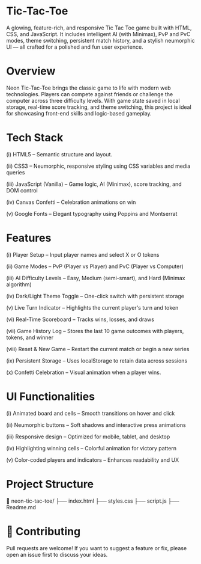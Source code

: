 #  Tic-Tac-Toe

 A glowing, feature-rich, and responsive Tic Tac Toe game built with HTML, CSS, and JavaScript.
  It includes intelligent AI (with Minimax), PvP and PvC modes, theme switching, persistent match history, and a stylish neumorphic UI — all crafted for a polished and fun user experience.


#  Overview

  Neon Tic-Tac-Toe brings the classic game to life with modern web technologies. Players can compete against friends or challenge the computer across three difficulty levels. With game state saved in local storage, real-time score tracking, and theme switching, this project is ideal for showcasing front-end skills and logic-based gameplay.


# Tech Stack

(i) HTML5 – Semantic structure and layout.

(ii) CSS3 – Neumorphic, responsive styling using CSS variables and media queries

(iii) JavaScript (Vanilla) – Game logic, AI (Minimax), score tracking, and DOM control

(iv) Canvas Confetti – Celebration animations on win

(v) Google Fonts – Elegant typography using Poppins and Montserrat



# Features
(i) Player Setup – Input player names and select X or O tokens

(ii) Game Modes – PvP (Player vs Player) and PvC (Player vs Computer)

(iii) AI Difficulty Levels – Easy, Medium (semi-smart), and Hard (Minimax algorithm)

(iv) Dark/Light Theme Toggle – One-click switch with persistent storage

(v) Live Turn Indicator – Highlights the current player's turn and token

(vi) Real-Time Scoreboard – Tracks wins, losses, and draws

(vii) Game History Log – Stores the last 10 game outcomes with players, tokens, and winner

(viii) Reset & New Game – Restart the current match or begin a new series

(ix) Persistent Storage – Uses localStorage to retain data across sessions

(x) Confetti Celebration – Visual animation when a player wins.



# UI Functionalities

(i) Animated board and cells – Smooth transitions on hover and click

(ii) Neumorphic buttons – Soft shadows and interactive press animations

(iii) Responsive design – Optimized for mobile, tablet, and desktop

(iv) Highlighting winning cells – Colorful animation for victory pattern

(v) Color-coded players and indicators – Enhances readability and UX


# Project Structure


📁 neon-tic-tac-toe/
├── index.html
├── styles.css
├── script.js
├── Readme.md





# 🤝 Contributing

Pull requests are welcome! If you want to suggest a feature or fix, please open an issue first to discuss your ideas.